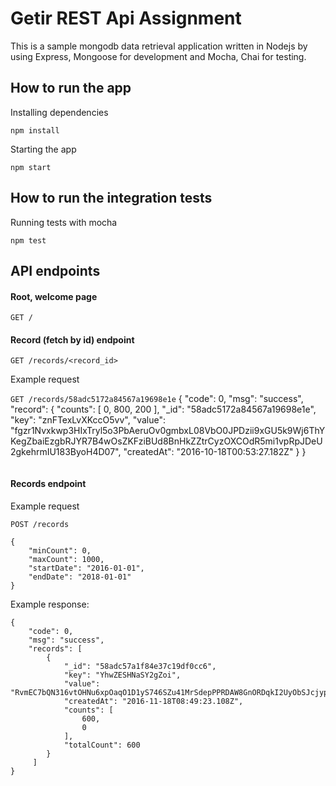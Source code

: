 # Getir REST Api Assignment

This is a sample mongodb data retrieval application written in Nodejs by using Express, Mongoose for development and Mocha, Chai for testing. 

## How to run the app

Installing dependencies

`npm install`

Starting the app

`npm start`


## How to run the integration tests

Running tests with mocha

`npm test`

## API endpoints

#### Root, welcome page

`GET /`

#### Record (fetch by id) endpoint

`GET /records/<record_id>`

Example request

`GET /records/58adc5172a84567a19698e1e`
{
    "code": 0,
    "msg": "success",
    "record": {
        "counts": [
            0,
            800,
            200
        ],
        "_id": "58adc5172a84567a19698e1e",
        "key": "znFTexLvXKccO5vv",
        "value": "fgzr1Nvxkwp3HIxTryl5o3PbAeruOv0gmbxL08VbO0JPDzii9xGU5k9Wj6ThYKegZbaiEzgbRJYR7B4wOsZKFziBUd8BnHkZZtrCyzOXCOdR5mi1vpRpJDeU2gkehrmIU183ByoH4D07",
        "createdAt": "2016-10-18T00:53:27.182Z"
    }
}
```

```

#### Records endpoint

Example request

`POST /records`

```
{
    "minCount": 0,
    "maxCount": 1000,
    "startDate": "2016-01-01",
    "endDate": "2018-01-01"
}
```

Example response:

```
{
    "code": 0,
    "msg": "success",
    "records": [
        {
            "_id": "58adc57a1f84e37c19df0cc6",
            "key": "YhwZESHNaSY2gZoi",
            "value": "RvmEC7bQN316vtOHNu6xpOaqO1D1yS746SZu41MrSdepPPRDAW8GnORDqkI2UyObSJcjypiknQHqSYN6u2OgAft1ENp2ABd5FkP5lMvYb4Vmh0ybbHVOIW8tkG0s90vs6QDydVJf45lX",
            "createdAt": "2016-11-18T08:49:23.108Z",
            "counts": [
                600,
                0
            ],
            "totalCount": 600
        }
     ]
}
```
